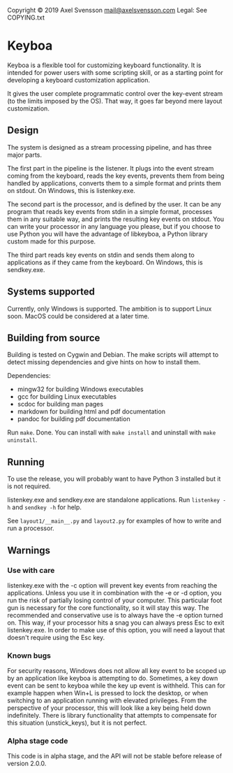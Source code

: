 Copyright © 2019 Axel Svensson <mail@axelsvensson.com>
Legal: See COPYING.txt

# Keyboa

Keyboa is a flexible tool for customizing keyboard functionality. It is intended for power users with some scripting skill, or as a starting point for developing a keyboard customization application.

It gives the user complete programmatic control over the key-event stream (to the limits imposed by the OS). That way, it goes far beyond mere layout customization.

## Design

The system is designed as a stream processing pipeline, and has three major parts.

The first part in the pipeline is the listener. It plugs into the event stream coming from the keyboard, reads the key events, prevents them from being handled by applications, converts them to a simple format and prints them on stdout. On Windows, this is listenkey.exe.

The second part is the processor, and is defined by the user. It can be any program that reads key events from stdin in a simple format, processes them in any suitable way, and prints the resulting key events on stdout. You can write your processor in any language you please, but if you choose to use Python you will have the advantage of libkeyboa, a Python library custom made for this purpose.

The third part reads key events on stdin and sends them along to applications as if they came from the keyboard. On Windows, this is sendkey.exe.

## Systems supported

Currently, only Windows is supported. The ambition is to support Linux soon. MacOS could be considered at a later time.

## Building from source

Building is tested on Cygwin and Debian.
The make scripts will attempt to detect missing dependencies and give hints on how to install them.

Dependencies:
- mingw32 for building Windows executables
- gcc for building Linux executables
- scdoc for building man pages
- markdown for building html and pdf documentation
- pandoc for building pdf documentation

Run `make`. Done.
You can install with `make install` and uninstall with `make uninstall`.

## Running

To use the release, you will probably want to have Python 3 installed but it is not required.

listenkey.exe and sendkey.exe are standalone applications. Run `listenkey -h` and `sendkey -h` for help.

See `layout1/__main__.py` and `layout2.py` for examples of how to write and run a processor.

## Warnings

### Use with care

listenkey.exe with the -c option will prevent key events from reaching the applications. Unless you use it in combination with the -e or -d option, you run the risk of partially losing control of your computer. This particular foot gun is necessary for the core functionality, so it will stay this way. The recommended and conservative use is to always have the -e option turned on. This way, if your processor hits a snag you can always press Esc to exit listenkey.exe. In order to make use of this option, you will need a layout that doesn't require using the Esc key.

### Known bugs

For security reasons, Windows does not allow all key event to be scoped up by an application like keyboa is attempting to do. Sometimes, a key down event can be sent to keyboa while the key up event is withheld. This can for example happen when Win+L is pressed to lock the desktop, or when switching to an application running with elevated privileges. From the perspective of your processor, this will look like a key being held down indefinitely. There is library functionality that attempts to compensate for this situation (unstick_keys), but it is not perfect.

### Alpha stage code

This code is in alpha stage, and the API will not be stable before release of version 2.0.0.
